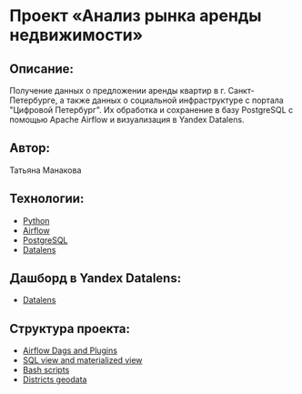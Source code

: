 # __Проект «Анализ рынка аренды недвижимости»__

## __Описание__:
Получение данных о предложении аренды квартир в г. Санкт-Петербурге,
а также данных о социальной инфраструктуре с портала "Цифровой Петербург".
Их обработка и сохранение в базу PostgreSQL с помощью Apache Airflow и 
визуализация в Yandex Datalens.

## __Автор__:
Татьяна Манакова

## __Технологии__:

* [Python](https://www.python.org/)
* [Airflow](https://airflow.apache.org/)
* [PostgreSQL](https://www.postgresql.org/)
* [Datalens](https://datalens.yandex.ru)


## __Дашборд в Yandex Datalens__:

* [Datalens](https://datalens.yandex/tcnpog0buopsi)


## Структура проекта:

- [Airflow Dags and Plugins](https://github.com/InsomniaTSO/airflow_apartments/tree/master/airflow/dags)
- [SQL view and materialized view](https://github.com/InsomniaTSO/airflow_apartments/tree/master/sh)
- [Bash scripts](https://github.com/InsomniaTSO/airflow_apartments/tree/master/sh)
- [Districts geodata](https://github.com/InsomniaTSO/airflow_apartments/tree/master/data)

